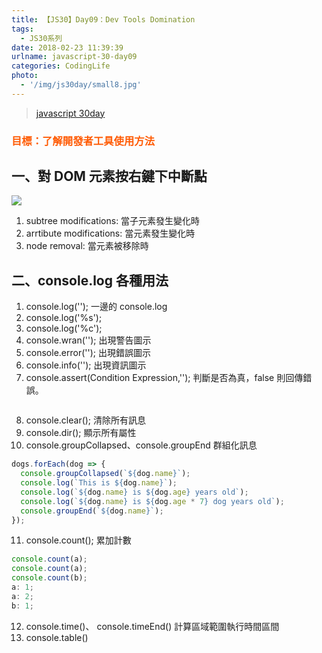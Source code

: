 ```yaml
---
title: 【JS30】Day09：Dev Tools Domination
tags:
  - JS30系列
date: 2018-02-23 11:39:39
urlname: javascript-30-day09
categories: CodingLife
photo:
  - '/img/js30day/small8.jpg'
---
```


> [javascript 30day](https://javascript30.com/)

<!-- more -->

### <span style="color:#ff5900">目標：了解開發者工具使用方法</span>

## 一、對 DOM 元素按右鍵下中斷點

![](/img/js30day/day9-1.jpg)

1. subtree modifications: 當子元素發生變化時
2. arrtibute modifications: 當元素發生變化時
3. node removal: 當元素被移除時

## 二、console.log 各種用法

1. console.log(''); 一邊的 console.log
2. console.log('%s');
3. console.log('%c');
4. console.wran(''); 出現警告圖示
5. console.error(''); 出現錯誤圖示
6. console.info(''); 出現資訊圖示
7. console.assert(Condition Expression,''); 判斷是否為真，false 則回傳錯誤。

```js
```

8. console.clear(); 清除所有訊息
9. console.dir(); 顯示所有屬性
10. console.groupCollapsed、console.groupEnd 群組化訊息

```js
dogs.forEach(dog => {
  console.groupCollapsed(`${dog.name}`);
  console.log(`This is ${dog.name}`);
  console.log(`${dog.name} is ${dog.age} years old`);
  console.log(`${dog.name} is ${dog.age * 7} dog years old`);
  console.groupEnd(`${dog.name}`);
});
```

11. console.count(); 累加計數

```js
console.count(a);
console.count(a);
console.count(b);
a: 1;
a: 2;
b: 1;
```

12. console.time()、 console.timeEnd() 計算區域範圍執行時間區間
13. console.table()
